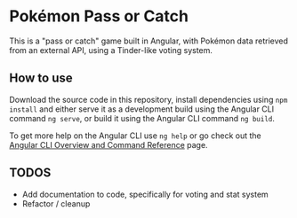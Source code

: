 # Pokémon Pass or Catch

This is a "pass or catch" game built in Angular, with Pokémon data retrieved from an external API, using a Tinder-like
voting system.

## How to use

Download the source code in this repository, install dependencies using `npm install` and either serve it as a
development build using the Angular CLI command `ng serve`, or build it using the Angular CLI command `ng build`.

To get more help on the Angular CLI use `ng help` or go check out
the [Angular CLI Overview and Command Reference](https://angular.io/cli) page.

## TODOS

- Add documentation to code, specifically for voting and stat system
- Refactor / cleanup
